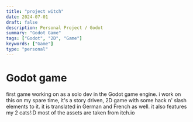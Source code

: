 ```yaml
---
title: "project witch"
date: 2024-07-01
draft: false
description: Personal Project / Godot
summary: "Godot Game"
tags: ["Godot", "2D", "Game"]
keywords: ["Game"]
type: "personal"
---
```

# Godot game
first game working on as a solo dev in the Godot game engine. i work on this on my spare time, it's a story driven, 2D game with some hack n' slash elements to it. it is translated in German and French as well. it also features my 2 cats!:D most of the assets are taken from itch.io